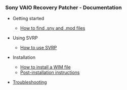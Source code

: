 ### Sony VAIO Recovery Patcher - Documentation

- Getting started

  - [How to find .sny and .mod files](How-to-find-sny-and-mod-files.md)

- Using SVRP

  - [How to use SVRP](How-to-use-SVRP-GUI.md)

- Installation

  - [How to install a WIM file](How-to-install-WIM-files.md)
  - [Post-installation instructions](Post-installation.md)

- [Troubleshooting](Troubleshooting.md)
